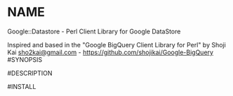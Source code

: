 # NAME
  Google::Datastore - Perl Client Library for Google DataStore
  
  Inspired and based in the "Google BigQuery Client Library for Perl" by Shoji Kai <sho2kai@gmail.com> - https://github.com/shojikai/Google-BigQuery
#SYNOPSIS
  
#DESCRIPTION

#INSTALL
